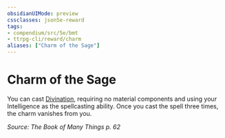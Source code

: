 ```yaml
---
obsidianUIMode: preview
cssclasses: json5e-reward
tags:
- compendium/src/5e/bmt
- ttrpg-cli/reward/charm
aliases: ["Charm of the Sage"]
---
```

# Charm of the Sage

You can cast [Divination](/3-Mechanics/CLI/spells/divination.md), requiring no material components and using your Intelligence as the spellcasting ability. Once you cast the spell three times, the charm vanishes from you.

*Source: The Book of Many Things p. 62*